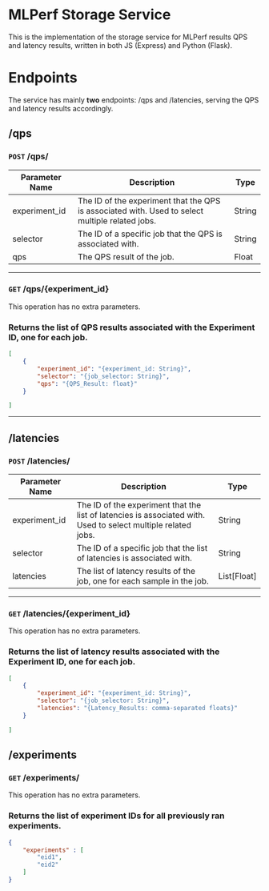 # MLPerf Storage Service
This is the implementation of the storage service for MLPerf results QPS and latency results, written in both JS (Express) and Python (Flask).


# Endpoints
The service has mainly **two** endpoints: /qps and /latencies, serving the QPS and latency results accordingly.

## /qps

### `POST` /qps/
| Parameter Name | Description                                                                                     | Type   |
| -------------- | ----------------------------------------------------------------------------------------------- | ------ |
| experiment_id  | The ID of the experiment that the QPS is associated with. Used to select multiple related jobs. | String |
| selector       | The ID of a specific job that the QPS is associated with.                                       | String |
| qps            | The QPS result of the job.                                                                      | Float  |
---
### `GET` /qps/{experiment_id}
This operation has no extra parameters. 
### **Returns** the list of QPS results associated with the Experiment ID, one for each job.
```json
[
    {
        "experiment_id": "{experiment_id: String}",
        "selector": "{job_selector: String}",
        "qps": "{QPS_Result: float}"
    }

]
```

---

## /latencies

### `POST` /latencies/
| Parameter Name | Description                                                                                                   | Type        |
| -------------- | ------------------------------------------------------------------------------------------------------------- | ----------- |
| experiment_id  | The ID of the experiment that the list of latencies is associated with. Used to select multiple related jobs. | String      |
| selector       | The ID of a specific job that the list of latencies is associated with.                                       | String      |
| latencies      | The list of latency results of the job, one for each sample in the job.                                                    | List[Float] |
---
### `GET` /latencies/{experiment_id}
This operation has no extra parameters. 
### **Returns** the list of latency results associated with the Experiment ID, one for each job.
```json
[
    {
        "experiment_id": "{experiment_id: String}",
        "selector": "{job_selector: String}",
        "latencies": "{Latency_Results: comma-separated floats}"
    }

]
```
## /experiments

### `GET` /experiments/ 
This operation has no extra parameters. 
### **Returns** the list of experiment IDs for all previously ran experiments.
```json
{
    "experiments" : [
        "eid1",
        "eid2"
    ]
}
```

